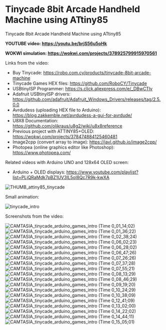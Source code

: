# Tinycade 8bit Arcade Handheld Machine using ATtiny85
Tinycade 8bit Arcade Handheld Machine using ATtiny85

**YOUTUBE video: https://youtu.be/brjS56u5oHk**

**WOKWI simulation: https://wokwi.com/projects/378925799915970561**


Links from the video:
- Buy Tinycade: https://robo.com.cy/products/tinycade-8bit-arcade-machine
- Tinycade Games HEX files: https://github.com/RoboCY/Tinycade
- USBtinyISP Programmer: https://s.click.aliexpress.com/e/_DBwCTlv
- Adafruit USBtinyISP drivers: https://github.com/adafruit/Adafruit_Windows_Drivers/releases/tag/2.5.0.0
- Avrdudess (uploading HEX file to Arduino): https://blog.zakkemble.net/avrdudess-a-gui-for-avrdude/
- U8X8 Documentation: https://github.com/olikraus/u8g2/wiki/u8x8reference
- Previous project with ATTINY85+OLED: https://wokwi.com/projects/378474884125460481
- Image2cpp (convert array to image): https://javl.github.io/image2cpp/
- Photopea (online graphics editor like Photoshop): https://www.photopea.com/

Related videos with Arduino UNO and 128x64 OLED screen:
- Arduino + OLED displays: https://www.youtube.com/playlist?list=PLjQRaMdk7pBZ1UV3IL5ol8Qc7R9k-kwXA




![THUMB_attiny85_tinycade](https://github.com/upiir/tinycade_attiny85_games/assets/117754156/60676a42-b0a0-4f95-a2dc-1f8c723d4504)


Small animation:

![tinycade_intro](https://github.com/upiir/tinycade_attiny85_games/assets/117754156/f5667df5-9bdf-4990-9d5e-db93ac2ba566)




Screenshots from the video:

![CAMTASIA_tinycade_arduino_games_intro (Time 0_01_14;02)](https://github.com/upiir/tinycade_attiny85_games/assets/117754156/7e0ee3c2-8e06-4255-894f-825b4c8b214a)
![CAMTASIA_tinycade_arduino_games_intro (Time 0_01_36;22)](https://github.com/upiir/tinycade_attiny85_games/assets/117754156/d0b80a97-0bf9-45a5-bc5a-bd338ac0b016)
![CAMTASIA_tinycade_arduino_games_intro (Time 0_02_38;24)](https://github.com/upiir/tinycade_attiny85_games/assets/117754156/c34e3a58-49ee-457d-b93e-dc18577d24d9)
![CAMTASIA_tinycade_arduino_games_intro (Time 0_06_02;23)](https://github.com/upiir/tinycade_attiny85_games/assets/117754156/4ae03941-e0b3-4581-ae15-3254c207b0ac)
![CAMTASIA_tinycade_arduino_games_intro (Time 0_06_28;02)](https://github.com/upiir/tinycade_attiny85_games/assets/117754156/d72e36f7-8e39-474f-b10b-3a6ba0e7cd64)
![CAMTASIA_tinycade_arduino_games_intro (Time 0_06_47;26)](https://github.com/upiir/tinycade_attiny85_games/assets/117754156/7d4a6c9e-10d4-4f0d-9524-b6740df770da)
![CAMTASIA_tinycade_arduino_games_intro (Time 0_07_26;26)](https://github.com/upiir/tinycade_attiny85_games/assets/117754156/4906587e-eb60-40c7-b37e-d6e7ca02bd37)
![CAMTASIA_tinycade_arduino_games_intro (Time 0_07_37;28)](https://github.com/upiir/tinycade_attiny85_games/assets/117754156/0c50d32c-3c16-421b-8dc6-045e7e7f047a)
![CAMTASIA_tinycade_arduino_games_intro (Time 0_07_55;21)](https://github.com/upiir/tinycade_attiny85_games/assets/117754156/130dda2b-5586-49d3-b3e2-825febbd920d)
![CAMTASIA_tinycade_arduino_games_intro (Time 0_08_13;29)](https://github.com/upiir/tinycade_attiny85_games/assets/117754156/c55d2451-b2d6-405a-965e-c5710f1ac89d)
![CAMTASIA_tinycade_arduino_games_intro (Time 0_08_46;29)](https://github.com/upiir/tinycade_attiny85_games/assets/117754156/2467b350-7610-4915-9f54-a8e676571fd7)
![CAMTASIA_tinycade_arduino_games_intro (Time 0_09_19;20)](https://github.com/upiir/tinycade_attiny85_games/assets/117754156/efa86c6f-259b-44f3-af58-de5e0bba3411)
![CAMTASIA_tinycade_arduino_games_intro (Time 0_10_24;29)](https://github.com/upiir/tinycade_attiny85_games/assets/117754156/fcfcda40-078f-4ae0-b9e4-e7b945eb4aa6)
![CAMTASIA_tinycade_arduino_games_intro (Time 0_10_38;09)](https://github.com/upiir/tinycade_attiny85_games/assets/117754156/96936513-6069-4b56-a56e-897e46101166)
![CAMTASIA_tinycade_arduino_games_intro (Time 0_12_41;09)](https://github.com/upiir/tinycade_attiny85_games/assets/117754156/f61cbe6c-0036-4851-878b-92644ce7c169)
![CAMTASIA_tinycade_arduino_games_intro (Time 0_13_02;00)](https://github.com/upiir/tinycade_attiny85_games/assets/117754156/b86fc894-7df9-4e94-814c-0e957dd1d9c9)
![CAMTASIA_tinycade_arduino_games_intro (Time 0_14_22;02)](https://github.com/upiir/tinycade_attiny85_games/assets/117754156/538e66c0-8336-479f-9822-1ba05b55ad3c)
![CAMTASIA_tinycade_arduino_games_intro (Time 0_14_44;11)](https://github.com/upiir/tinycade_attiny85_games/assets/117754156/b2f35436-075d-4699-9aff-316621782efe)
![CAMTASIA_tinycade_arduino_games_intro (Time 0_15_05;01)](https://github.com/upiir/tinycade_attiny85_games/assets/117754156/1d4bbc66-e06d-4283-b51d-72eb36833944)
